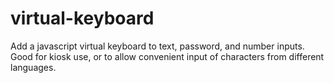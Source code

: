 # virtual-keyboard
Add a javascript virtual keyboard to text, password, and number inputs. Good for kiosk use, or to allow convenient input of characters from different languages.
